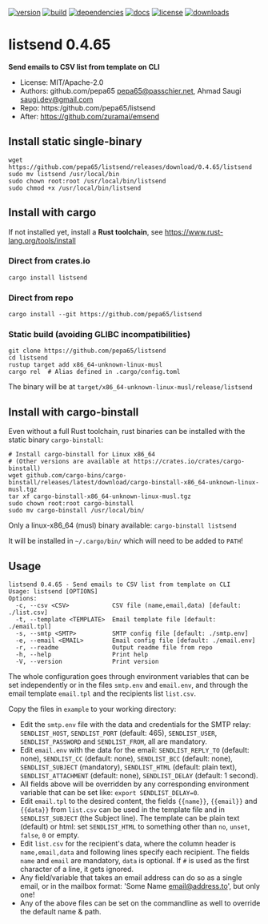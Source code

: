 [![version](https://img.shields.io/crates/v/listsend.svg)](https://crates.io/crates/listsend)
[![build](https://github.com/pepa65/listsend/actions/workflows/rust.yml/badge.svg)](https://github.com/pepa65/listsend/actions/workflows/rust.yml)
[![dependencies](https://deps.rs/repo/github/pepa65/listsend/status.svg)](https://deps.rs/repo/github/pepa65/listsend)
[![docs](https://img.shields.io/badge/docs-listsend-blue.svg)](https://docs.rs/crate/listsend/latest)
[![license](https://img.shields.io/badge/License-MIT-blue.svg)](https://github.com/pepa65/listsend/blob/main/LICENSE)
[![downloads](https://img.shields.io/crates/d/listsend.svg)](https://crates.io/crates/listsend)

# listsend 0.4.65
**Send emails to CSV list from template on CLI**

* License: MIT/Apache-2.0
* Authors: github.com/pepa65 <pepa65@passchier.net>, Ahmad Saugi <saugi.dev@gmail.com>
* Repo: https:/github.com/pepa65/listsend
* After: https://github.com/zuramai/emsend

## Install static single-binary
```
wget https://github.com/pepa65/listsend/releases/download/0.4.65/listsend
sudo mv listsend /usr/local/bin
sudo chown root:root /usr/local/bin/listsend
sudo chmod +x /usr/local/bin/listsend
```

## Install with cargo
If not installed yet, install a **Rust toolchain**, see https://www.rust-lang.org/tools/install

### Direct from crates.io
```
cargo install listsend
```

### Direct from repo
```
cargo install --git https://github.com/pepa65/listsend
```

### Static build (avoiding GLIBC incompatibilities)
```
git clone https://github.com/pepa65/listsend
cd listsend
rustup target add x86_64-unknown-linux-musl
cargo rel  # Alias defined in .cargo/config.toml
```

The binary will be at `target/x86_64-unknown-linux-musl/release/listsend`

## Install with cargo-binstall
Even without a full Rust toolchain, rust binaries can be installed with the static binary `cargo-binstall`:

```
# Install cargo-binstall for Linux x86_64
# (Other versions are available at https://crates.io/crates/cargo-binstall)
wget github.com/cargo-bins/cargo-binstall/releases/latest/download/cargo-binstall-x86_64-unknown-linux-musl.tgz
tar xf cargo-binstall-x86_64-unknown-linux-musl.tgz
sudo chown root:root cargo-binstall
sudo mv cargo-binstall /usr/local/bin/
```

Only a linux-x86_64 (musl) binary available: `cargo-binstall listsend`

It will be installed in `~/.cargo/bin/` which will need to be added to `PATH`!

## Usage
```
listsend 0.4.65 - Send emails to CSV list from template on CLI
Usage: listsend [OPTIONS]
Options:
  -c, --csv <CSV>            CSV file (name,email,data) [default: ./list.csv]
  -t, --template <TEMPLATE>  Email template file [default: ./email.tpl]
  -s, --smtp <SMTP>          SMTP config file [default: ./smtp.env]
  -e, --email <EMAIL>        Email config file [default: ./email.env]
  -r, --readme               Output readme file from repo
  -h, --help                 Print help
  -V, --version              Print version
```

The whole configuration goes through environment variables that can be set
independently or in the files `smtp.env` and `email.env`, and through the
email template `email.tpl` and the recipients list `list.csv`.

Copy the files in `example` to your working directory:
* Edit the `smtp.env` file with the data and credentials for the SMTP relay:
  `SENDLIST_HOST`, `SENDLIST_PORT` (default: 465), `SENDLIST_USER`,
  `SENDLIST_PASSWORD` and `SENDLIST_FROM`, all are mandatory.
* Edit `email.env` with the data for the email: `SENDLIST_REPLY_TO` (default: none),
  `SENDLIST_CC` (default: none), `SENDLIST_BCC` (default: none),
  `SENDLIST_SUBJECT` (mandatory), `SENDLIST_HTML` (default: plain text),
  `SENDLIST_ATTACHMENT` (default: none), `SENDLIST_DELAY` (default: 1 second).
* All fields above will be overridden by any corresponding environment variable
  that can be set like: `export SENDLIST_DELAY=0`.
* Edit `email.tpl` to the desired content, the fields `{{name}}`, `{{email}}`
  and `{{data}}` from `list.csv` can be used in the template file and
  in `SENDLIST_SUBJECT` (the Subject line). The template can be
  plain text (default) or html: set `SENDLIST_HTML` to something other than
  `no`, `unset`, `false`, `0` or empty.
* Edit `list.csv` for the recipient's data, where the column header is
  `name,email,data` and following lines specify each recipient.
  The fields `name` and `email` are mandatory, `data` is optional.
  If `#` is used as the first character of a line, it gets ignored.
* Any field/variable that takes an email address can do so as a single email,
  or in the mailbox format: 'Some Name <email@address.to>', but only one!
* Any of the above files can be set on the commandline as well to override the
  default name & path.
